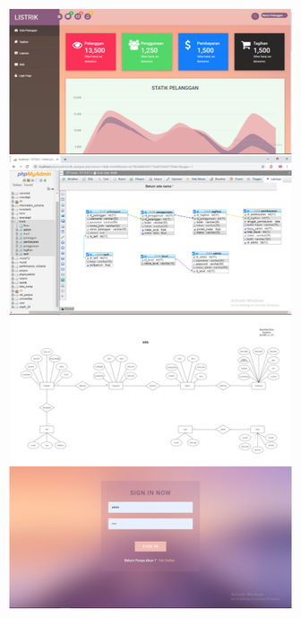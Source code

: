 ![alt text](https://github.com/nandhitadiva/UKKListrik/blob/master/Dashboard.PNG)
![alt text](https://github.com/nandhitadiva/UKKListrik/blob/master/Database.PNG)
![alt text](https://github.com/nandhitadiva/UKKListrik/blob/master/ERD.png)
![alt text](https://github.com/nandhitadiva/UKKListrik/blob/master/Login.PNG)
